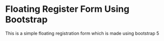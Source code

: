 # Floating Register Form Using Bootstrap

This is a simple floating registration form which is made using bootstrap 5
